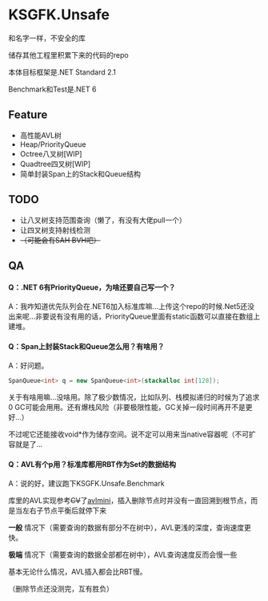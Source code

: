 # KSGFK.Unsafe
和名字一样，不安全的库

储存其他工程里积累下来的代码的repo

本体目标框架是.NET Standard 2.1

Benchmark和Test是.NET 6

## Feature

* 高性能AVL树
* Heap/PriorityQueue
* Octree八叉树[WIP]
* Quadtree四叉树[WIP]
* 简单封装Span上的Stack和Queue结构

## TODO

* 让八叉树支持范围查询（懒了，有没有大佬pull一个）
* 让四叉树支持射线检测
* ~~（可能会有SAH BVH吧）~~

## QA

#### Q：.NET 6有PriorityQueue，为啥还要自己写一个？

A：我咋知道优先队列会在.NET6加入标准库嘛...上传这个repo的时候.Net5还没出来呢...非要说有没有用的话，PriorityQueue里面有static函数可以直接在数组上建堆。

#### Q：Span上封装Stack和Queue怎么用？有啥用？

A：好问题。

```c#
SpanQueue<int> q = new SpanQueue<int>(stackalloc int[128]);
```

关于有啥用嘛...没啥用。除了极少数情况，比如队列、栈模拟递归的时候为了追求0 GC可能会用用。还有爆栈风险（非要极限性能，GC关掉一段时间再开不是更好...）

不过呢它还能接收void*作为储存空间。说不定可以用来当native容器呢（不可扩容就是了...

#### Q：AVL有个p用？标准库都用RBT作为Set的数据结构

A：说的好，建议跑下KSGFK.Unsafe.Benchmark

库里的AVL实现参考~~CV~~了[avlmini](https://github.com/skywind3000/avlmini)，插入删除节点时并没有一直回溯到根节点，而是当左右子节点平衡后就停下来

**一般** 情况下（需要查询的数据有部分不在树中），AVL更浅的深度，查询速度更快。

**极端** 情况下（需要查询的数据全部都在树中），AVL查询速度反而会慢一些

基本无论什么情况，AVL插入都会比RBT慢。

（删除节点还没测完，互有胜负）

